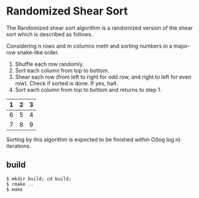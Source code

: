 # Randomized Shear Sort

The Randomized shear sort algorithm is a randomized version of the shear sort which is described as follows.

Considering n rows and m columns meth and sorting numbers in a major-row snake-like order.

1. Shuffle each row randomly.
1. Sort each column from top to bottom.
1. Shear each row (from left to right for odd row, and right to left for even row).
   Check if sorted is done. If yes, halt.
1. Sort each column from top to bottom and returns to step 1.

|  1  |  2  |  3  |  
| --  |  --  |  --  |  
|  6  |  5  |  4  |  
|  7  |  8  |  9  |  

Sorting by this algorithm is expected to be finished within O(log log n) iterations.

## build

```
$ mkdir build; cd build;
$ cmake ..
$ make
```
